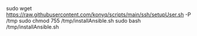 sudo wget https://raw.githubusercontent.com/konyq/scripts/main/ssh/setupUser.sh -P /tmp
sudo chmod 755 /tmp/installAnsible.sh
sudo bash /tmp/installAnsible.sh
